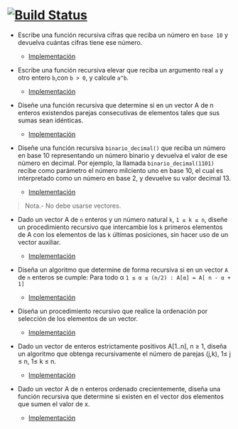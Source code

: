 
# [![Build Status](https://dev.azure.com/rodrigosanabria22/krosf/_apis/build/status/krosf-university.Recursividad?branchName=master)](https://dev.azure.com/rodrigosanabria22/krosf/_build/latest?definitionId=13&branchName=master)

* Escribe una función recursiva cifras que reciba un número en `base 10` y devuelva cuántas cifras tiene ese número.
    * [Implementación](./src/binariodecimal.c)

* Escribe una función recursiva elevar que reciba un argumento real `a` y otro entero `b`,con `b > 0`, y calcule `a^b`.
    * [Implementación](./src/potencia.c)

* Diseñe una función recursiva que determine si en un vector A de n enteros existendos parejas consecutivas de elementos tales que sus sumas sean idénticas.
    * [Implementación](./src/parejasvector.c)

* Diseñe una función recursiva `binario_decimal()` que reciba un número en base 10 representando un número binario y devuelva el valor de ese número en decimal. Por ejemplo, la llamada `binario_decimal(1101)` recibe como parámetro el número milciento uno en base 10, el cual es interpretado como un número en base 2, y devuelve su valor decimal 13.
    * [Implementación](./src/binariodecimal.c)
> Nota.- No debe usarse vectores.

* Dado un vector A de `n` enteros y un número natural `k`, `1 ≤ k ≤ n`, diseñe un procedimiento recursivo que intercambie los `k` primeros elementos de A con los elementos de las `k` últimas posiciones, sin hacer uso de un vector auxiliar.
    * [Implementación](./src/intercambiar.c)


* Diseña un algoritmo que determine de forma recursiva si en un vector `A` de `n` enteros se cumple: Para todo α `1 ≤ α ≤ (n/2) : A[α] = A[ n - α + 1]`
    * [Implementación](./src/vectorsimetrico.c)

* Diseña un procedimiento recursivo que realice la ordenación por selección de los elementos de un vector.
    * [Implementación](./src/ordenacionseleccion.c)

* Dado un vector de enteros estrictamente positivos A[1..n], n ≥ 1, diseña un 
algoritmo que obtenga recursivamente el número de parejas (j,k), 1≤ j ≤ n, 1≤ k ≤ n.
	 * [Implementación](./src/parejasjk.c)

* Dado un vector A de n enteros ordenado crecientemente, 
diseña una función recursiva que determine si existen en el vector dos elementos que sumen el valor de x.
	* [Implementación](./src/sumax.c)
